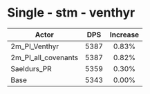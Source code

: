 # Single - stm - venthyr
| Actor | DPS | Increase |
|---|:---:|:---:|
|2m_PI_Venthyr|5387|0.83%|
|2m_PI_all_covenants|5387|0.82%|
|Saeldurs_PR|5359|0.30%|
|Base|5343|0.00%|
